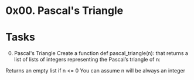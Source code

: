 # 0x00. Pascal's Triangle
# Tasks
0. Pascal's Triangle
Create a function def pascal_triangle(n): that returns a list of lists of integers representing the Pascal’s triangle of n:

Returns an empty list if n <= 0
You can assume n will be always an integer
